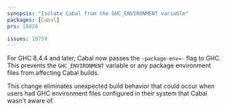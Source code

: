 ```yaml
---
synopsis: "Isolate Cabal from the GHC_ENVIRONMENT variable"
packages: [Cabal]
prs: 10828

issues: 10759
---
```


For GHC 8.4.4 and later, Cabal now passes the `-package-env=-` flag to GHC.
This prevents the `GHC_ENVIRONMENT` variable or any package environment files
from affecting Cabal builds.

This change eliminates unexpected build behavior that could occur when users
had GHC environment files configured in their system that Cabal wasn't aware
of.
